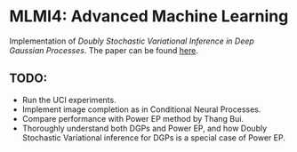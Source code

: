 # MLMI4: Advanced Machine Learning
Implementation of *Doubly Stochastic Variational Inference in Deep Gaussian Processes*. The paper can be found [here](https://arxiv.org/abs/1705.08933).

## TODO:
* Run the UCI experiments.
* Implement image completion as in Conditional Neural Processes.
* Compare performance with Power EP method by Thang Bui.
* Thoroughly understand both DGPs and Power EP, and how Doubly Stochastic Variational inference for DGPs is a special case of Power EP.
